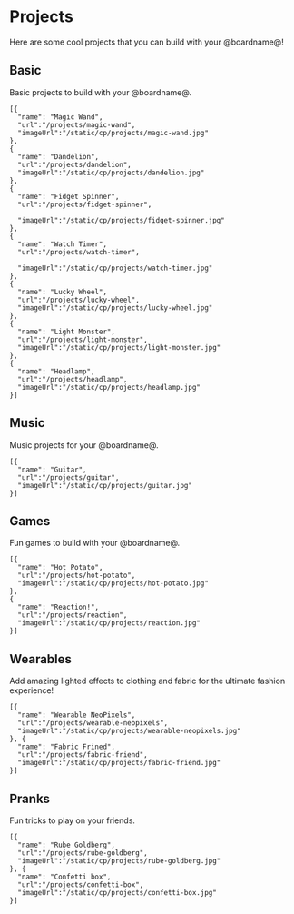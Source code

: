 # Projects

Here are some cool projects that you can build with your @boardname@!

## Basic

Basic projects to build with your @boardname@.

```codecard
[{
  "name": "Magic Wand",
  "url":"/projects/magic-wand",
  "imageUrl":"/static/cp/projects/magic-wand.jpg"
},
{
  "name": "Dandelion",
  "url":"/projects/dandelion",
  "imageUrl":"/static/cp/projects/dandelion.jpg"
},
{
  "name": "Fidget Spinner",
  "url":"/projects/fidget-spinner",

  "imageUrl":"/static/cp/projects/fidget-spinner.jpg"
},
{
  "name": "Watch Timer",
  "url":"/projects/watch-timer",

  "imageUrl":"/static/cp/projects/watch-timer.jpg"
},
{
  "name": "Lucky Wheel",
  "url":"/projects/lucky-wheel",
  "imageUrl":"/static/cp/projects/lucky-wheel.jpg"
},
{
  "name": "Light Monster", 
  "url":"/projects/light-monster", 
  "imageUrl":"/static/cp/projects/light-monster.jpg"
},
{
  "name": "Headlamp",
  "url":"/projects/headlamp",
  "imageUrl":"/static/cp/projects/headlamp.jpg"
}]
```
## Music

Music projects for your @boardname@.

```codecard
[{
  "name": "Guitar",
  "url":"/projects/guitar",
  "imageUrl":"/static/cp/projects/guitar.jpg"
}]
```

## Games

Fun games to build with your @boardname@.

```codecard
[{
  "name": "Hot Potato",
  "url":"/projects/hot-potato",
  "imageUrl":"/static/cp/projects/hot-potato.jpg"
}, 
{
  "name": "Reaction!", 
  "url":"/projects/reaction",
  "imageUrl":"/static/cp/projects/reaction.jpg"
}]
```

## Wearables

Add amazing lighted effects to clothing and fabric for the ultimate fashion experience!

```codecard
[{
  "name": "Wearable NeoPixels",
  "url":"/projects/wearable-neopixels",
  "imageUrl":"/static/cp/projects/wearable-neopixels.jpg"
}, {
  "name": "Fabric Frined",
  "url":"/projects/fabric-friend",
  "imageUrl":"/static/cp/projects/fabric-friend.jpg"
}]
```

## Pranks

Fun tricks to play on your friends.

```codecard
[{ 
  "name": "Rube Goldberg",
  "url":"/projects/rube-goldberg",
  "imageUrl":"/static/cp/projects/rube-goldberg.jpg"
}, {
  "name": "Confetti box", 
  "url":"/projects/confetti-box",
  "imageUrl":"/static/cp/projects/confetti-box.jpg"
}]
```
